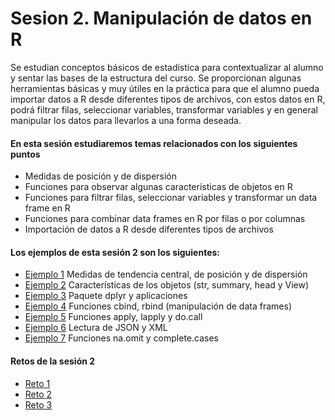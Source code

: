 # Sesion 2. Manipulación de datos en R

Se estudian conceptos básicos de estadística para contextualizar al alumno y sentar las bases de la estructura del curso. Se proporcionan algunas herramientas básicas y muy útiles en la práctica para que el alumno pueda importar datos a R desde diferentes tipos de archivos, con estos datos en R, podrá filtrar filas, seleccionar variables, transformar variables y en general manipular los datos para llevarlos a una forma deseada.

#### En esta sesión estudiaremos temas relacionados con los siguientes puntos

- Medidas de posición y de dispersión
- Funciones para observar algunas características de objetos en R
- Funciones para filtrar filas, seleccionar variables y transformar un data frame en R
- Funciones para combinar data frames en R por filas o por columnas
- Importación de datos a R desde diferentes tipos de archivos

#### Los ejemplos de esta sesión 2 son los siguientes:

- [Ejemplo 1](https://github.com/ecoronadoj/Sesion_2/tree/main/Ejemplo_01) Medidas de tendencia central, de posición y de dispersión
- [Ejemplo 2](https://github.com/ecoronadoj/Sesion_2/tree/main/Ejemplo_02) Características de los objetos (str, summary, head y View)
- [Ejemplo 3](https://github.com/ecoronadoj/Sesion_2/tree/main/Ejemplo_03) Paquete dplyr y aplicaciones
- [Ejemplo 4](https://github.com/ecoronadoj/Sesion_2/tree/main/Ejemplo_04) Funciones cbind, rbind (manipulación de data frames)
- [Ejemplo 5](https://github.com/ecoronadoj/Sesion_2/tree/main/Ejemplo_05) Funciones apply, lapply y do.call
- [Ejemplo 6](https://github.com/ecoronadoj/Sesion_2/tree/main/Ejemplo_06) Lectura de JSON y XML
- [Ejemplo 7](https://github.com/ecoronadoj/Sesion_2/tree/main/Ejemplo_07) Funciones na.omit y complete.cases

#### Retos de la sesión 2

- [Reto 1](https://github.com/ecoronadoj/Sesion_2/tree/main/Reto_01) 
- [Reto 2](https://github.com/ecoronadoj/Sesion_2/tree/main/Reto_02) 
- [Reto 3](https://github.com/ecoronadoj/Sesion_2/tree/main/Reto_03) 

